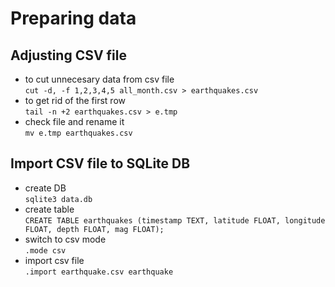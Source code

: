 # Preparing data

## Adjusting CSV file

- to cut unnecesary data from csv file  
 `cut -d, -f 1,2,3,4,5 all_month.csv > earthquakes.csv`
- to get rid of the first row  
 `tail -n +2 earthquakes.csv > e.tmp`
- check file and rename it  
 `mv e.tmp earthquakes.csv`

## Import CSV file to SQLite DB

- create DB  
 `sqlite3 data.db`
- create table  
 `CREATE TABLE earthquakes (timestamp TEXT, latitude FLOAT, longitude FLOAT, depth FLOAT, mag FLOAT);`
- switch to csv mode  
 `.mode csv`
- import csv file  
 `.import earthquake.csv earthquake`